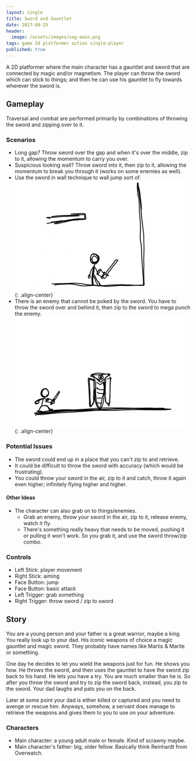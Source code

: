 ```yaml
---
layout: single
title: Sword and Gauntlet
date: 2017-09-25
header:
  image: /assets/images/sag-main.png
tags: game 2d platformer action single-player
published: true
---
```

A 2D platformer where the main character has a gauntlet and sword that are connected 
by magic and/or magnetism. The player can throw the sword which can 
stick to things; and then he can use his gauntlet to fly towards wherever the
sword is.

## Gameplay
Traversal and combat are performed primarily by combinations of throwing the 
sword and zipping over to it. 

### Scenarios
- Long gap? Throw sword over the gap and when it's over the middle, zip to it, allowing the momentum to carry you over.
- Suspicious looking wall? Throw sword into it, then zip to it, allowing the momentum to break you through it (works on some enemies as well).
- Use the sword in wall technique to wall jump sort of.
![image-center](/assets/images/sag-wg.gif){: .align-center}
- There is an enemy that cannot be poked by the sword. You have to throw the sword over and behind it, then zip to the sword to mega punch the enemy.
![image-center](/assets/images/sag-te.gif){: .align-center}

### Potential Issues
- The sword could end up in a place that you can't zip to and retrieve.
- It could be difficult to throw the sword with accuracy (which would be frustrating).
- You could throw your sword in the air, zip to it and catch, throw it again even higher; infinitely flying higher and higher.

#### Other Ideas
- The character can also grab on to things/enemies. 
  - Grab an enemy, throw your sword in the air, zip to it, release enemy, watch it fly.
  - There's something really heavy that needs to be moved, pushing it or pulling it won't work. So you grab it, and use the sword throw/zip combo.

### Controls
- Left Stick: player movement
- Right Stick: aiming
- Face Button: jump
- Face Button: basic attack
- Left Trigger: grab something
- Right Trigger: throw sword / zip to sword

## Story
You are a young person and your father is a great warrior, maybe a king. You 
really look up to your dad. His iconic weapons of choice a magic gauntlet and 
magic sword. They probably have names like Martis & Marite or something.

One day he decides to let you wield the weapons just for fun. He shows you how. 
He throws the sword, and then uses the gauntlet to have the sword zip back to his 
hand. He lets you have a try. You are much smaller than he is. So after you 
throw the sword and try to zip the sword back, instead, you zip to the sword.
Your dad laughs and pats you on the back.

Later at some point your dad is either killed or captured and you need to avenge
or rescue him. Anyways, somehow, a servant does manage to retrieve the weapons
and gives them to you to use on your adventure.

### Characters
- Main character: a young adult male or female. Kind of scrawny maybe.
- Main character's father: big, older fellow. Basically think Reinhardt from Overwatch.
